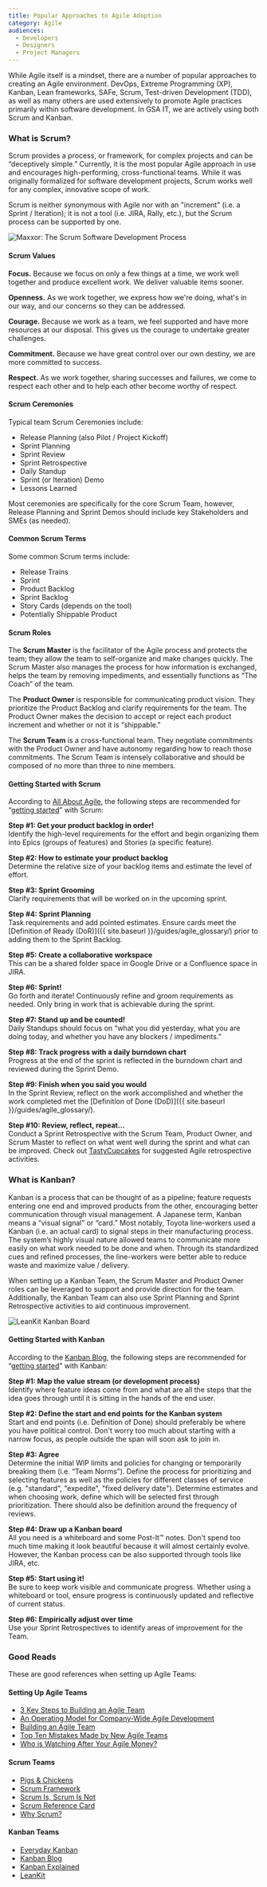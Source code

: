 ```yaml
---
title: Popular Approaches to Agile Adoption
category: Agile
audiences:
  - Developers
  - Designers
  - Project Managers
---
```


While Agile itself is a mindset, there are a number of popular approaches to creating an Agile environment. DevOps, Extreme Programming (XP), Kanban, Lean frameworks, SAFe, Scrum, Test-driven Development (TDD), as well as many others are used extensively to promote Agile practices primarily within software development. In GSA IT, we are actively using both Scrum and Kanban.

### What is Scrum?
Scrum provides a process, or framework, for complex projects and can be “deceptively simple.” Currently, it is the most popular Agile approach in use and encourages high-performing, cross-functional teams. While it was originally formalized for software development projects, Scrum works well for any complex, innovative scope of work.

Scrum is neither synonymous with Agile nor with an "increment" (i.e. a Sprint / Iteration); it is not a tool (i.e. JIRA, Rally, etc.), but the Scrum process can be supported by one.

<img src="{{ site.baseurl }}/img/guides/Maxxor_Scrum.jpg"
  alt="Maxxor: The Scrum Software Development Process">

#### Scrum Values
**Focus.** Because we focus on only a few things at a time, we work well together and produce excellent work. We deliver valuable items sooner.

**Openness.** As we work together, we express how we're doing, what's in our way, and our concerns so they can be addressed. 

**Courage.** Because we work as a team, we feel supported and have more resources at our disposal. This gives us the courage to undertake greater challenges.

**Commitment.** Because we have great control over our own destiny, we are more committed to success.

**Respect.** As we work together, sharing successes and failures, we come to respect each other and to help each other become worthy of respect.

#### Scrum Ceremonies
Typical team Scrum Ceremonies include:
* Release Planning (also Pilot / Project Kickoff)
* Sprint Planning
* Sprint Review
* Sprint Retrospective
* Daily Standup
* Sprint (or Iteration) Demo
* Lessons Learned

Most ceremonies are specifically for the core Scrum Team, however, Release Planning and Sprint Demos should include key Stakeholders and SMEs (as needed).

#### Common Scrum Terms
Some common Scrum terms include:
* Release Trains
* Sprint
* Product Backlog 
* Sprint Backlog
* Story Cards (depends on the tool)
* Potentially Shippable Product

#### Scrum Roles
The **Scrum Master** is the facilitator of the Agile process and protects the team; they allow the team to self-organize and make changes quickly. The Scrum Master also manages the process for how information is exchanged, helps the team by removing impediments, and essentially functions as “The Coach” of the team.

The **Product Owner** is responsible for communicating product vision. They prioritize the Product Backlog and clarify requirements for the team. The Product Owner makes the decision to accept or reject each product increment and whether or not it is “shippable."

The **Scrum Team** is a cross-functional team. They negotiate commitments with the Product Owner and have autonomy regarding how to reach those commitments. The Scrum Team is intensely collaborative and should be composed of no more than three to nine members.

#### Getting Started with Scrum
According to [All About Agile](http://www.allaboutagile.com/), the following steps are recommended for “[getting started](http://www.allaboutagile.com/how-to-implement-scrum-in-10-easy-steps/)” with Scrum:

**Step #1: Get your product backlog in order!**  
Identify the high-level requirements for the effort and begin organizing them into Epics (groups of features) and Stories (a specific feature).

**Step #2: How to estimate your product backlog**  
Determine the relative size of your backlog items and estimate the level of effort.

**Step #3: Sprint Grooming**  
Clarify requirements that will be worked on in the upcoming sprint.

**Step #4: Sprint Planning**  
Task requirements and add pointed estimates. Ensure cards meet the [Definition of Ready (DoR)]({{ site.baseurl }}/guides/agile_glossary/) prior to adding them to the Sprint Backlog.

**Step #5: Create a collaborative workspace**  
This can be a shared folder space in Google Drive or a Confluence space in JIRA.

**Step #6: Sprint!**  
Go forth and iterate! Continuously refine and groom requirements as needed. Only bring in work that is achievable during the sprint.

**Step #7: Stand up and be counted!**  
Daily Standups should focus on “what you did yesterday, what you are doing today, and whether you have any blockers / impediments.”

**Step #8: Track progress with a daily burndown chart**  
Progress at the end of the sprint is reflected in the burndown chart and reviewed during the Sprint Demo.

**Step #9: Finish when you said you would**  
In the Sprint Review, reflect on the work accomplished and whether the work completed met the [Definition of Done (DoD)]({{ site.baseurl }}/guides/agile_glossary/).

**Step #10: Review, reflect, repeat…**  
Conduct a Sprint Retrospective with the Scrum Team, Product Owner, and Scrum Master to reflect on what went well during the sprint and what can be improved. Check out [TastyCupcakes](http://tastycupcakes.org/category/agile/) for suggested Agile retrospective activities.

### What is Kanban?
Kanban is a process that can be thought of as a pipeline; feature requests entering one end and improved products from the other, encouraging better communication through visual management. A Japanese term, Kanban means a “visual signal” or “card.” Most notably, Toyota line-workers used a Kanban (i.e. an actual card) to signal steps in their manufacturing process. The system’s highly visual nature allowed teams to communicate more easily on what work needed to be done and when. Through its standardized cues and refined processes, the line-workers were better able to reduce waste and maximize value / delivery.

When setting up a Kanban Team, the Scrum Master and Product Owner roles can be leveraged to support and provide direction for the team. Additionally, the Kanban Team can also use Sprint Planning and Sprint Retrospective activities to aid continuous improvement.

<img src="{{ site.baseurl }}/img/guides/LeanKit_Kanban_Board.jpg"
  alt="LeanKit Kanban Board">

#### Getting Started with Kanban
According to the [Kanban Blog](http://kanbanblog.com/), the following steps are recommended for “[getting started](http://kanbanblog.com/explained/GettingStarted.html)” with Kanban:

**Step #1: Map the value stream (or development process)**  
Identify where feature ideas come from and what are all the steps that the idea goes through until it is sitting in the hands of the end user.

**Step #2: Define the start and end points for the Kanban system**  
Start and end points (i.e. Definition of Done) should preferably be where you have political control. Don't worry too much about starting with a narrow focus, as people outside the span will soon ask to join in.

**Step #3: Agree**  
Determine the initial WIP limits and policies for changing or temporarily breaking them (i.e. “Team Norms”). Define the process for prioritizing and selecting features as well as the policies for different classes of service (e.g. "standard", "expedite", "fixed delivery date"). Determine estimates and when choosing work, define which will be selected first through prioritization. There should also be definition around the frequency of reviews.

**Step #4: Draw up a Kanban board**  
All you need is a whiteboard and some Post-It™ notes. Don't spend too much time making it look beautiful because it will almost certainly evolve. However, the Kanban process can be also supported through tools like JIRA, etc.

**Step #5: Start using it!**  
Be sure to keep work visible and communicate progress. Whether using a whiteboard or tool, ensure progress is continuously updated and reflective of current status.  

**Step #6: Empirically adjust over time**  
Use your Sprint Retrospectives to identify areas of improvement for the Team.

### Good Reads
These are good references when setting up Agile Teams:

#### Setting Up Agile Teams
* [3 Key Steps to Building an Agile Team](https://www.cprime.com/2014/04/3-key-steps-to-building-an-agile-team/)
* [An Operating Model for Company-Wide Agile Development](http://www.mckinsey.com/business-functions/business-technology/our-insights/an-operating-model-for-company-wide-agile-development)
* [Building an Agile Team](https://www.infoq.com/articles/building-an-agile-team)
* [Top Ten Mistakes Made by New Agile Teams](https://help.rallydev.com/top-10-mistakes-teams)
* [Who is Watching After Your Agile Money?](http://www.cio.com/article/3085450/cio-role/who-is-watching-after-your-agile-money.html)

#### Scrum Teams
* [Pigs & Chickens](http://searchsoftwarequality.techtarget.com/definition/pigs-and-chickens)
* [Scrum Framework](https://guntherverheyen.com/2013/03/21/scrum-framework-not-methodology/)
* [Scrum Is, Scrum Is Not](https://kenschwaber.wordpress.com/2011/08/11/scrum-is-scrum-is-not-2/)
* [Scrum Reference Card](http://scrumreferencecard.com/scrum-reference-card/)
* [Why Scrum?](https://www.scrumalliance.org/why-scrum)

#### Kanban Teams
* [Everyday Kanban](http://www.everydaykanban.com/what-is-kanban)
* [Kanban Blog](http://kanbanblog.com/)
* [Kanban Explained](http://kanbanblog.com/explained/)
* [LeanKit](https://leankit.com/learn/kanban/what-is-kanban/)
